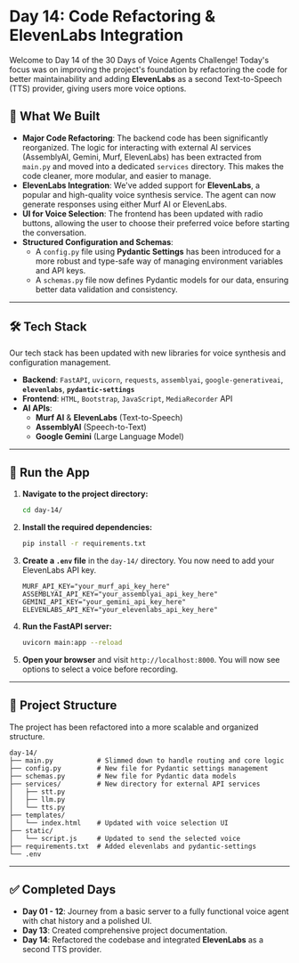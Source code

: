 # Day 14: Code Refactoring & ElevenLabs Integration

Welcome to Day 14 of the 30 Days of Voice Agents Challenge\! Today's focus was on improving the project's foundation by refactoring the code for better maintainability and adding **ElevenLabs** as a second Text-to-Speech (TTS) provider, giving users more voice options.

## 🧠 What We Built

  * **Major Code Refactoring**: The backend code has been significantly reorganized. The logic for interacting with external AI services (AssemblyAI, Gemini, Murf, ElevenLabs) has been extracted from `main.py` and moved into a dedicated `services` directory. This makes the code cleaner, more modular, and easier to manage.
  * **ElevenLabs Integration**: We've added support for **ElevenLabs**, a popular and high-quality voice synthesis service. The agent can now generate responses using either Murf AI or ElevenLabs.
  * **UI for Voice Selection**: The frontend has been updated with radio buttons, allowing the user to choose their preferred voice before starting the conversation.
  * **Structured Configuration and Schemas**:
      * A `config.py` file using **Pydantic Settings** has been introduced for a more robust and type-safe way of managing environment variables and API keys.
      * A `schemas.py` file now defines Pydantic models for our data, ensuring better data validation and consistency.

-----

## 🛠 Tech Stack

Our tech stack has been updated with new libraries for voice synthesis and configuration management.

  * **Backend**: `FastAPI`, `uvicorn`, `requests`, `assemblyai`, `google-generativeai`, **`elevenlabs`**, **`pydantic-settings`**
  * **Frontend**: `HTML`, `Bootstrap`, `JavaScript`, `MediaRecorder` API
  * **AI APIs**:
      * **Murf AI** & **ElevenLabs** (Text-to-Speech)
      * **AssemblyAI** (Speech-to-Text)
      * **Google Gemini** (Large Language Model)

-----

## 🚀 Run the App

1.  **Navigate to the project directory:**
    ```bash
    cd day-14/
    ```
2.  **Install the required dependencies:**
    ```bash
    pip install -r requirements.txt
    ```
3.  **Create a `.env` file** in the `day-14/` directory. You now need to add your ElevenLabs API key.
    ```
    MURF_API_KEY="your_murf_api_key_here"
    ASSEMBLYAI_API_KEY="your_assemblyai_api_key_here"
    GEMINI_API_KEY="your_gemini_api_key_here"
    ELEVENLABS_API_KEY="your_elevenlabs_api_key_here"
    ```
4.  **Run the FastAPI server:**
    ```bash
    uvicorn main:app --reload
    ```
5.  **Open your browser** and visit `http://localhost:8000`. You will now see options to select a voice before recording.

-----

## 📂 Project Structure

The project has been refactored into a more scalable and organized structure.

```
day-14/
├── main.py           # Slimmed down to handle routing and core logic
├── config.py         # New file for Pydantic settings management
├── schemas.py        # New file for Pydantic data models
├── services/         # New directory for external API services
│   ├── stt.py
│   ├── llm.py
│   └── tts.py
├── templates/
│   └── index.html    # Updated with voice selection UI
├── static/
│   └── script.js     # Updated to send the selected voice
├── requirements.txt  # Added elevenlabs and pydantic-settings
└── .env
```

-----

## ✅ Completed Days

  * **Day 01 - 12**: Journey from a basic server to a fully functional voice agent with chat history and a polished UI.
  * **Day 13**: Created comprehensive project documentation.
  * **Day 14**: Refactored the codebase and integrated **ElevenLabs** as a second TTS provider.
